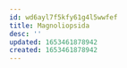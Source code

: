 ```yaml
---
id: wd6ayl7f5kfy61g4l5wwfef
title: Magnoliopsida
desc: ''
updated: 1653461878942
created: 1653461878942
---
```


